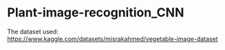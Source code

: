 # Plant-image-recognition_CNN

The dataset used: https://www.kaggle.com/datasets/misrakahmed/vegetable-image-dataset
